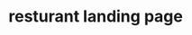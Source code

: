 # resturant landing page

<a href="https://64fd81fad0af9f7fae6bc493--tubular-brigadeiros-7d30d7.netlify.app/">

